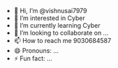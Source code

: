 - 👋 Hi, I’m @vishnusai7979
- 👀 I’m interested in Cyber
- 🌱 I’m currently learning Cyber 
- 💞️ I’m looking to collaborate on ...
- 📫 How to reach me 9030684587
- 😄 Pronouns: ...
- ⚡ Fun fact: ...

<!---
vishnusai7979/vishnusai7979 is a ✨ special ✨ repository because its `README.md` (this file) appears on your GitHub profile.
You can click the Preview link to take a look at your changes.
--->

